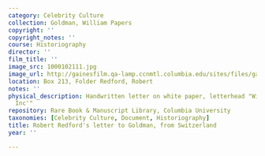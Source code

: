```yaml
---
category: Celebrity Culture
collection: Goldman, William Papers
copyright: ''
copyright_notes: ''
course: Historiography
director: ''
film_title: ''
image_src: 1000102111.jpg
image_url: http://gainesfilm.qa-lamp.ccnmtl.columbia.edu/sites/files/gainesfilm/images/1000102111.jpg
location: Box 213, Folder Redford, Robert
notes: ''
physical_description: Handwritten letter on white paper, letterhead "Wildwood Productions,
  Inc'"
repository: Rare Book & Manuscript Library, Columbia University
taxonomies: [Celebrity Culture, Document, Historiography]
title: Robert Redford's letter to Goldman, from Switzerland
year: ''

---
```

